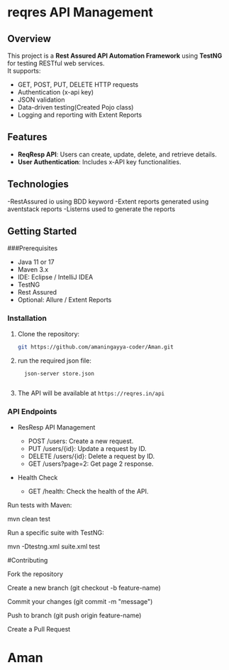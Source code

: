 # reqres API Management


## Overview

This project is a **Rest Assured API Automation Framework** using **TestNG** for testing RESTful web services.  
It supports:
- GET, POST, PUT, DELETE HTTP requests
- Authentication (x-api key)
- JSON validation
- Data-driven testing(Created Pojo class)
- Logging and reporting with Extent Reports
## Features

- **ReqResp API**: Users can create, update, delete, and retrieve details.
- **User Authentication**: Includes x-API key functionalities.


## Technologies

-RestAssured io using BDD keyword 
-Extent reports generated using aventstack reports
-Listerns used to generate the reports



## Getting Started


###Prerequisites
- Java 11 or 17
- Maven 3.x
- IDE: Eclipse / IntelliJ IDEA
- TestNG
- Rest Assured
- Optional: Allure / Extent Reports

### Installation

1. Clone the repository:
    ```bash
    git https://github.com/amaningayya-coder/Aman.git
    ```

2. run the required json file:

    ```cmd
      json-server store.json
    ```


    ```

2. The API will be available at `https://reqres.in/api`

### API Endpoints

- ResResp API Management

    - POST /users: Create a new request.
    - PUT /users/{id}: Update a request by ID.
    - DELETE /users/{id}: Delete a request by ID.
    - GET /users?page=2: Get page 2 response.

- Health Check
    - GET /health: Check the health of the API.

Run tests with Maven:

mvn clean test

Run a specific suite with TestNG:

mvn -Dtestng.xml suite.xml test

#Contributing

Fork the repository

Create a new branch (git checkout -b feature-name)

Commit your changes (git commit -m "message")

Push to branch (git push origin feature-name)

Create a Pull Request



# Aman
